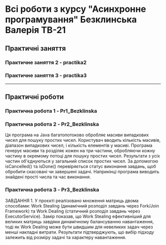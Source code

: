 # **Всі роботи з курсу "Асинхронне програмування" Безклинська Валерія ТВ-21**

## Практичні заняття

### Практичне заняття 2 - practika2 
### Практичне заняття 3 - practika3 

___

## Практичні роботи

### Практична робота 1 - Pr1_Bezklinska
### Практична робота 2 - Pr2_Bezklinska
Ця програма на Java багатопотоково обробляє масиви випадкових чисел для пошуку простих чисел. Користувач вводить кількість масивів, діапазон випадкових чисел, і кількість елементів у масиві. Програма генерує масиви та розділяє кожен на три частини, обробляючи кожну частину в окремому потоці для пошуку простих чисел. Результати з усіх частин об'єднуються у загальний список простих чисел. За допомогою isCancelled() та isDone() перевіряється статус виконання завдань, щоб обробити скасовані чи завершені задачі. Наприкінці програма виводить знайдені прості числа та час виконання.

### Практична робота 3 - Pr3_Bezklinska
ЗАВДАННЯ 1. У проєкті реалізовано множення матриць двома способами: Work Stealing (динамічний розподіл завдань через Fork/Join Framework) та Work Dealing (статичний розподіл завдань через ExecutorService). Замір показав, що Work Stealing ефективніший для великих матриць завдяки динамічному балансуванню навантаження, тоді як Work Dealing може бути швидшим для невеликих задач через менші накладні витрати. Результати підтверджують, що вибір підходу залежить від розміру задачі та характеру навантаження.
